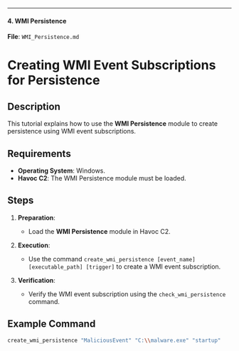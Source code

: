 
---

#### **4. WMI Persistence**

**File**: `WMI_Persistence.md`

# Creating WMI Event Subscriptions for Persistence

## Description
This tutorial explains how to use the **WMI Persistence** module to create persistence using WMI event subscriptions.

## Requirements
- **Operating System**: Windows.
- **Havoc C2**: The WMI Persistence module must be loaded.

## Steps
1. **Preparation**:
   - Load the **WMI Persistence** module in Havoc C2.

2. **Execution**:
   - Use the command `create_wmi_persistence [event_name] [executable_path] [trigger]` to create a WMI event subscription.

3. **Verification**:
   - Verify the WMI event subscription using the `check_wmi_persistence` command.

## Example Command
```bash
create_wmi_persistence "MaliciousEvent" "C:\\malware.exe" "startup"
